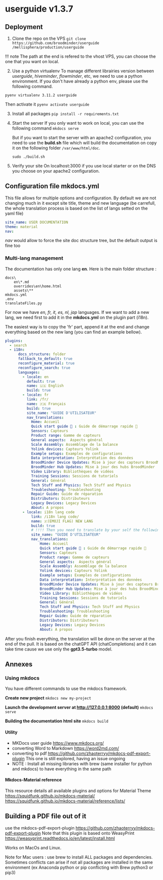 # userguide v1.3.7

## Deployment

1. Clone the repo on the VPS
`git clone https://github.com/broodminder/userguide /mellisphera/production/userguide`

!!! note
    The path at the end is refered to the vhost VPS, you can choose the one that you want on local.

2. Use a python virtualenv
To manage different librairies version between *userguide*, *hiveminder*, *flowminder*, etc, we need to use a python environment. If you don't have already a python env, please use the following command.

  `pyenv virtualenv 3.11.2 userguide`

  Then activate it
  `pyenv activate userguide`

3. Install all packages
`pip install -r requirements.txt`

4. Start the server
If you only want to work on local, you can use the following command
`mkdocs serve`

    But if you want to start the server with an apache2 configuration, you need to use the **build.sh** file which will build the documentation on copy it on the following folder `/var/www/html/doc`.

    `sudo ./build.sh`

4. Verify your site
On localhost:3000 if you use local starter or on the DNS you choose on your apache2 configuration.


## Configuration file mkdocs.yml
This file allows for multiple options and configuration.
By default we are not changing much in it except site title, theme and new language (be carrefull, the whole translation process is based on the list of langs setted on the yaml file)

```yml
site_name: USER DOCUMENTATION
theme: material
nav:
```
_nav_ would allow to force the site doc structure tree, but the default output is fine too

### Multi-lang management
The documentation has only one lang **en**.
Here is the main folder structure :

```
docs\
    en\*.md
    overrides\en\home.html
    assets\**
mkdocs.yml
.env
translateFiles.py
```

For now we have *en, fr, it, es, nl, jap* languages.
If we want to add a new lang, we need first to add it in the **mkdocs.yml** on the plugin part (i18n).

The easiest way is to copy the 'fr' part, append it at the end and change everything based on the new lang (you can find an example bellow).

```yml
plugins:
  - search
  - i18n:
      docs_structure: folder
      fallback_to_default: true
      reconfigure_material: true
      reconfigure_search: true
      languages:
        - locale: en
          default: true
          name: 🇺🇸 English
          build: true
        - locale: fr
          link: /fr/
          name: 🇫🇷 Français
          build: true
          site_name: "GUIDE D'UTILISATEUR"
          nav_translations:
            Home: Accueil
            Quick start guide 🚀 : Guide de démarrage rapide 🚀
            Sensors: Capteurs
            Product range: Gamme de capteurs
            General aspects:  Aspects général
            Scale Assembly: Assemblage de la balance
            Yolink devices: Capteurs Yolink
            Example setups: Examples de configurations
            Data interpretation: Interprétation des données
            BroodMinder Device Updates: Mise à jour des capteurs BroodMinder
            BroodMinder Hub Updates: Mise à jour des hubs BroodMinder
            Video Library: Bibliothèques de vidéos
            Training Sessions: Sessions de tutoriels
            General: Général
            Tech Stuff and Physics: Tech Stuff and Physics
            Troubleshooting: Troubleshooting
            Repair Guide: Guide de réparation
            Distributors: Distributeurs
            Legacy Devices: Legacy Devices
            About: A propos
        - locale: i18n lang code
            link: /i18n lang code/
            name: 🇫(EMOJI FLAG) NEW LANG
            build: true
            # !!!! Then you need to translate by your self the following part
            site_name: "GUIDE D'UTILISATEUR"
            nav_translations:
                Home: Accueil
                Quick start guide 🚀 : Guide de démarrage rapide 🚀
                Sensors: Capteurs
                Product range: Gamme de capteurs
                General aspects:  Aspects général
                Scale Assembly: Assemblage de la balance
                Yolink devices: Capteurs Yolink
                Example setups: Examples de configurations
                Data interpretation: Interprétation des données
                BroodMinder Device Updates: Mise à jour des capteurs BroodMinder
                BroodMinder Hub Updates: Mise à jour des hubs BroodMinder
                Video Library: Bibliothèques de vidéos
                Training Sessions: Sessions de tutoriels
                General: Général
                Tech Stuff and Physics: Tech Stuff and Physics
                Troubleshooting: Troubleshooting
                Repair Guide: Guide de réparation
                Distributors: Distributeurs
                Legacy Devices: Legacy Devices
                About: A propos
```

After you finish everything, the translation will be done on the server at the end of the pull.
It is based on the chatGPT API (chatCompletions) and it can take time cause we use only the **gpt3.5-turbo** model.




## Annexes
### Using mkdocs

You have different commands to use the mkdocs framework.

**Create new project**
```mkdocs new my-project```

**Launch the development server at http://127.0.0.1:8000 (default)**
```mkdocs serve```

**Building the documentation html site**
```mkdocs build```


#### Utility 
- MKDocs user guide https://www.mkdocs.org/
- converting Word to Markdown https://word2md.com/
- converting to pdf https://github.com/zhaoterryy/mkdocs-pdf-export-plugin This one is still explored, having an issue ongoing
- NOTE : Install all missing libraries with brew (same installer for python and mkdocs) to have everything in the same path

#### Mkdocs-Material reference
This resource details all available plugins and options for Material Theme
https://squidfunk.github.io/mkdocs-material/
https://squidfunk.github.io/mkdocs-material/reference/lists/


## Building a PDF file out of it
use the mkdocs-pdf-export-plugin
https://github.com/zhaoterryy/mkdocs-pdf-export-plugin
Note that this plugin is based onto WeasyPrint
https://weasyprint.readthedocs.io/en/latest/install.html

Works on MacOs and Linux.

Note for Mac users : use brew to install ALL packages and dependencies. Sometimes conflicts can arise if not all packages are installed in the same environment (ex Anaconda python or pip conflicting with Brew python3 or pip3)
